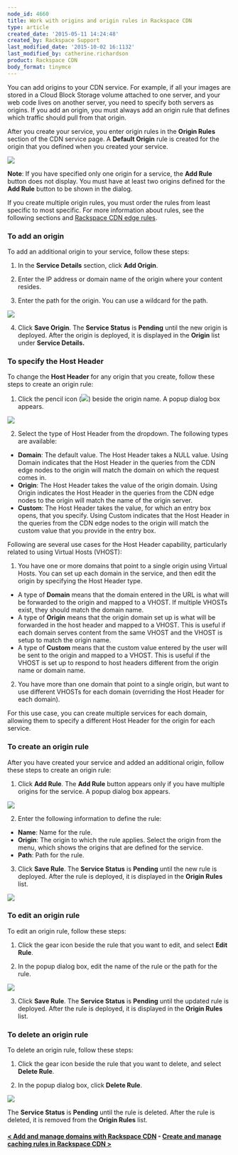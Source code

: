 ```yaml
---
node_id: 4660
title: Work with origins and origin rules in Rackspace CDN
type: article
created_date: '2015-05-11 14:24:48'
created_by: Rackspace Support
last_modified_date: '2015-10-02 16:1132'
last_modified_by: catherine.richardson
product: Rackspace CDN
body_format: tinymce
---
```


You can add origins to your CDN service. For example, if all your images
are stored in a Cloud Block Storage volume attached to one server, and
your web code lives on another server, you need to specify both servers
as origins. If you add an origin, you must always add an origin rule
that defines which traffic should pull from that origin.

After you create your service, you enter origin rules in the **Origin
Rules** section of the CDN service page. A **Default Origin** rule is
created for the origin that you defined when you created your service.

![](/knowledge_center/sites/default/files/field/image/Screen%20Shot%202015-07-15%20at%202.06.36%20PM.png)

**Note**: If you have specified only one origin for a service, the **Add
Rule** button does not display. You must have at least two origins
defined for the **Add Rule** button to be shown in the dialog.

If you create multiple origin rules, you must order the rules from least
specific to most specific. For more information about rules, see the
following sections and [Rackspace CDN edge
rules](https://www.rackspace.com/knowledge_center/article/rackspace-cdn-edge-rules).

 

### To add an origin

To add an additional origin to your service, follow these steps:

1. In the **Service Details** section, click **Add Origin**.

2. Enter the IP address or domain name of the origin where your content
resides.

3. Enter the path for the origin. You can use a wildcard for the path.

![](/knowledge_center/sites/default/files/field/image/AddOrigin.png)

4. Click **Save Origin**. The **Service Status** is **Pending** until
the new origin is deployed. After the origin is deployed, it is
displayed in the **Origin** list under **Service Details.**

 

### To specify the Host Header

To change the **Host Header** for any origin that you create, follow
these steps to create an origin rule:

1. Click the pencil icon
(![](/knowledge_center/sites/default/files/field/image/Screen%20Shot%202015-07-15%20at%202.44.26%20PM.png))
beside the origin name.   A popup dialog box appears.

![](/knowledge_center/sites/default/files/field/image/Screen%20Shot%202015-07-15%20at%202.45.32%20PM.png)

2. Select the type of Host Header from the dropdown. The following
types are available:

-   **Domain**: The default value. The Host Header takes a NULL value.
    Using Domain indicates that the Host Header in the queries from the
    CDN edge nodes to the origin will match the domain on which the
    request comes in.   
-   **Origin**: The Host Header takes the value of the origin domain.
    Using Origin indicates the Host Header in the queries from the CDN
    edge nodes to the origin will match the name of the origin server.
-   **Custom**: The Host Header takes the value, for which an entry box
    opens, that you specify. Using Custom indicates that the Host Header
    in the queries from the CDN edge nodes to the origin will match the
    custom value that you provide in the entry box.

Following are several use cases for the Host Header capability,
particularly related to using Virtual Hosts (VHOST):

1.  You have one or more domains that point to a single origin using
Virtual Hosts. You can set up each domain in the service, and then edit
the origin by specifying the Host Header type.

-   A type of **Domain** means that the domain entered in the URL is
    what will be forwarded to the origin and mapped to a VHOST.  If
    multiple VHOSTs exist, they should match the domain name.
-   A type of **Origin** means that the origin domain set up is what
    will be forwarded in the host header and mapped to a VHOST.  This is
    useful if each domain serves content from the same VHOST and the
    VHOST is setup to match the origin name.
-   A type of **Custom** means that the custom value entered by the user
    will be sent to the origin and mapped to a VHOST.  This is useful if
    the VHOST is set up to respond to host headers different from the
    origin name or domain name.

2.  You have more than one domain that point to a single origin, but
want to use different VHOSTs for each domain (overriding the Host Header
for each domain).

For this use case, you can create multiple services for each domain,
allowing them to specify a different Host Header for the origin for each
service.

 

### To create an origin rule

After you have created your service and added an additional origin,
follow these steps to create an origin rule:

1. Click **Add Rule**. The **Add Rule** button appears only if you have
multiple origins for the service. A popup dialog box appears.

![](/knowledge_center/sites/default/files/field/image/createOriginRule.png)

2. Enter the following information to define the rule:

-   **Name**: Name for the rule.
-   **Origin**: The origin to which the rule applies. Select the origin
    from the menu, which shows the origins that are defined for the
    service.
-   **Path**: Path for the rule.

3. Click **Save Rule**. The **Service Status** is **Pending** until the
new rule is deployed. After the rule is deployed, it is displayed in the
**Origin Rules** list.

![](/knowledge_center/sites/default/files/field/image/Screen%20Shot%202015-07-15%20at%202.27.59%20PM.png)

 

### To edit an origin rule

To edit an origin rule, follow these steps:

1. Click the gear icon beside the rule that you want to edit, and
select **Edit Rule**.

2. In the popup dialog box, edit the name of the rule or the path for
the rule.

![](/knowledge_center/sites/default/files/field/image/EditOriginRule.png)

3. Click **Save Rule**. The **Service Status** is **Pending** until the
updated rule is deployed. After the rule is deployed, it is displayed in
the **Origin Rules** list.

 

### To delete an origin rule

To delete an origin rule, follow these steps:

1. Click the gear icon beside the rule that you want to delete, and
select **Delete Rule**.

2. In the popup dialog box, click **Delete Rule**.

![](/knowledge_center/sites/default/files/field/image/DeleteOriginRule.png)

The **Service Status** is **Pending** until the rule is deleted. After
the rule is deleted, it is removed from the **Origin Rules** list.

 

#### [\< Add and manage domains with Rackspace CDN](https://www.rackspace.com/knowledge_center/article/add-and-manage-domains-in-rackspace-cdn)    -    [Create and manage caching rules in Rackspace CDN \>](https://www.rackspace.com/knowledge_center/article/create-and-manage-caching-rules-in-rackspace-cdn)

 

